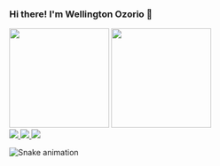 ### Hi there! I'm Wellington Ozorio 👋

<div>
  <img src="https://github-readme-stats.vercel.app/api?username=wozorio&theme=solarized-dark&show_icons=true&include_all_commits=true&count_private=true" height="180em">
  <img src="https://github-readme-stats.vercel.app/api/top-langs/?username=wozorio&theme=solarized-dark&layout=compact&langs_count=16" height="180em">
</div>
<div>
  <a href="mailto:well.ozorio@gmail.com" target="_blank">
    <img src="https://img.shields.io/badge/-Gmail-%23333?style=for-the-badge&logo=gmail&logoColor=white">
  </a>

  <a href="https://www.linkedin.com/in/wozorio/" target="_blank">
    <img src="https://img.shields.io/badge/-LinkedIn-%230077B5?style=for-the-badge&logo=linkedin&logoColor=white">
  </a>

  <a href="https://www.instagram.com/well.ozorio/" target="_blank">
    <img src="https://img.shields.io/badge/-Instagram-%23E4405F?style=for-the-badge&logo=instagram&logoColor=white">
  </a>

  ![Snake animation](https://github.com/wozorio/wozorio/blob/output/github-contribution-grid-snake.svg)
</div>
